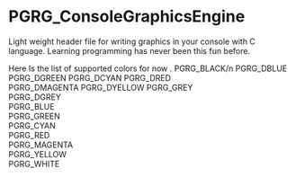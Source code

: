 # PGRG_ConsoleGraphicsEngine
Light weight header file for writing graphics in your console with C language. Learning programming has never been this fun before.

Here Is the list of supported colors for now . 
PGRG_BLACK/n
PGRG_DBLUE
PGRG_DGREEN
PGRG_DCYAN
PGRG_DRED	
PGRG_DMAGENTA
PGRG_DYELLOW
PGRG_GREY			
PGRG_DGREY	
PGRG_BLUE		
PGRG_GREEN	
PGRG_CYAN		
PGRG_RED		
PGRG_MAGENTA	
PGRG_YELLOW		
PGRG_WHITE		
